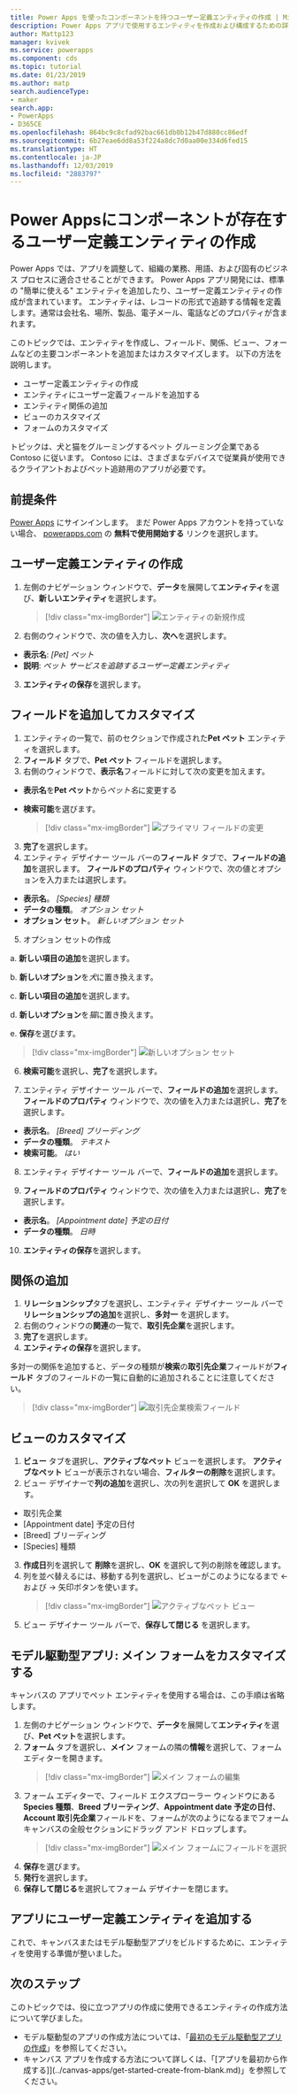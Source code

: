 ```yaml
---
title: Power Apps を使ったコンポーネントを持つユーザー定義エンティティの作成 | Microsoft Docs
description: Power Apps アプリで使用するエンティティを作成および構成するための詳細な手順を説明します。
author: Mattp123
manager: kvivek
ms.service: powerapps
ms.component: cds
ms.topic: tutorial
ms.date: 01/23/2019
ms.author: matp
search.audienceType:
- maker
search.app:
- PowerApps
- D365CE
ms.openlocfilehash: 864bc9c8cfad92bac661db0b12b47d880cc86edf
ms.sourcegitcommit: 6b27eae6dd8a53f224a8dc7d0aa00e334d6fed15
ms.translationtype: HT
ms.contentlocale: ja-JP
ms.lasthandoff: 12/03/2019
ms.locfileid: "2883797"
---
```

# <a name="create-a-custom-entity-that-has-components-in-power-apps"></a>Power Appsにコンポーネントが存在するユーザー定義エンティティの作成

Power Apps  では、アプリを調整して、組織の業務、用語、および固有のビジネス プロセスに適合させることができます。 Power Apps アプリ開発には、標準の "簡単に使える" エンティティを追加したり、ユーザー定義エンティティの作成が含まれています。 エンティティは、レコードの形式で追跡する情報を定義します。通常は会社名、場所、製品、電子メール、電話などのプロパティが含まれます。 

このトピックでは、エンティティを作成し、フィールド、関係、ビュー、フォームなどの主要コンポーネントを追加またはカスタマイズします。 以下の方法を説明します。

- ユーザー定義エンティティの作成
- エンティティにユーザー定義フィールドを追加する
- エンティティ関係の追加
- ビューのカスタマイズ 
- フォームのカスタマイズ

トピックは、犬と猫をグルーミングするペット グルーミング企業である Contoso に従います。 Contoso には、さまざまなデバイスで従業員が使用できるクライアントおよびペット追跡用のアプリが必要です。

## <a name="prerequisites"></a>前提条件

[Power Apps](https://make.powerapps.com/?utm_source=padocs&utm_medium=linkinadoc&utm_campaign=referralsfromdoc) にサインインします。 まだ Power Apps アカウントを持っていない場合、 [powerapps.com](https://make.powerapps.com/?utm_source=padocs&utm_medium=linkinadoc&utm_campaign=referralsfromdoc) の **無料で使用開始する** リンクを選択します。

## <a name="create-a-custom-entity"></a>ユーザー定義エンティティの作成

1. 左側のナビゲーション ウィンドウで、**データ**を展開して**エンティティ**を選び、**新しいエンティティ**を選択します。
    > [!div class="mx-imgBorder"] 
    > ![エンティティの新規作成](media/create-custom-entity/create-new-entity.png)
2. 右側のウィンドウで、次の値を入力し、**次へ**を選択します。
  - **表示名**: *[Pet] ペット* 
  - **説明**: *ペット サービスを追跡するユーザー定義エンティティ*
3. **エンティティの保存**を選択します。

## <a name="add-and-customize-fields"></a>フィールドを追加してカスタマイズ
 
1. エンティティの一覧で、前のセクションで作成された**Pet ペット** エンティティを選択します。
2. **フィールド** タブで、**Pet ペット** フィールドを選択します。
3. 右側のウィンドウで、**表示名**フィールドに対して次の変更を加えます。 
  - **表示名**を**Pet ペット**から*ペット名*に変更する
  - **検索可能**を選びます。  
  
    > [!div class="mx-imgBorder"] 
    > ![プライマリ フィールドの変更](media/create-custom-entity/primary-field.png)
3. **完了**を選択します。
4. エンティティ デザイナー ツール バーの**フィールド** タブで、**フィールドの追加**を選択します。 **フィールドのプロパティ** ウィンドウで、次の値とオプションを入力または選択します。
  - **表示名**。 *[Species] 種類*
  - **データの種類**。 *オプション セット*
  - **オプション セット**。 *新しいオプション セット*
5. オプション セットの作成

  a. **新しい項目の追加**を選択します。 
  
  b. **新しいオプション**を*犬*に置き換えます。 
   
  c. **新しい項目の追加**を選択します。 
    
  d.  **新しいオプション**を*猫*に置き換えます。 
    
  e. **保存**を選びます。 

  > [!div class="mx-imgBorder"] 
  > ![新しいオプション セット](media/create-custom-entity/optionset-add-items.png)

6. **検索可能**を選択し、**完了**を選択します。

7. エンティティ デザイナー ツール バーで、**フィールドの追加**を選択します。 **フィールドのプロパティ** ウィンドウで、次の値を入力または選択し、**完了**を選択します。
  - **表示名**。 *[Breed] ブリーディング*
  - **データの種類**。 *テキスト*
  - **検索可能**。 *はい*

8. エンティティ デザイナー ツール バーで、**フィールドの追加**を選択します。 

9. **フィールドのプロパティ** ウィンドウで、次の値を入力または選択し、**完了**を選択します。 
  - **表示名**。 *[Appointment date] 予定の日付*
  - **データの種類**。 *日時*

10. **エンティティの保存**を選択します。

## <a name="add-a-relationship"></a>関係の追加

1. **リレーションシップ**タブを選択し、エンティティ デザイナー ツール バーで**リレーションシップの追加**を選択し、**多対一** を選択します。 
2. 右側のウィンドウの**関連**の一覧で、**取引先企業**を選択します。
3. **完了**を選択します。
4. **エンティティの保存**を選択します。

  多対一の関係を追加すると、データの種類が**検索**の**取引先企業**フィールドが**フィールド** タブのフィールドの一覧に自動的に追加されることに注意してください。
  > [!div class="mx-imgBorder"]
  > ![取引先企業検索フィールド](media/create-custom-entity/account-lookup-field.png)

## <a name="customize-a-view"></a>ビューのカスタマイズ

1. **ビュー** タブを選択し、**アクティブなペット** ビューを選択します。 **アクティブなペット** ビューが表示されない場合、**フィルターの削除**を選択します。
2. ビュー デザイナーで**列の追加**を選択し、次の列を選択して **OK** を選択します。
  - 取引先企業
  - [Appointment date] 予定の日付 
  - [Breed] ブリーディング 
  - [Species] 種類
3. **作成日**列を選択して **削除**を選択し、**OK** を選択して列の削除を確認します。
4. 列を並べ替えるには、移動する列を選択し、ビューがこのようになるまで <- および -> 矢印ボタンを使います。
    > [!div class="mx-imgBorder"] 
    > ![アクティブなペット ビュー](media/create-custom-entity/active-pets-view.png)
5. ビュー デザイナー ツール バーで、**保存して閉じる** を選択します。  

## <a name="model-driven-apps-only-customize-the-main-form"></a>モデル駆動型アプリ: メイン フォームをカスタマイズする

キャンバスの アプリでペット エンティティを使用する場合は、この手順は省略します。 

1. 左側のナビゲーション ウィンドウで、**データ**を展開して**エンティティ**を選び、**Pet ペット**を選択します。
2. **フォーム** タブを選択し、**メイン** フォームの隣の**情報**を選択して、フォーム エディターを開きます。
    > [!div class="mx-imgBorder"] 
    > ![メイン フォームの編集](media/create-custom-entity/main-form-edit.png)
3. フォーム エディターで、フィールド エクスプローラー ウィンドウにある**Species 種類**、**Breed ブリーティング**、**Appointment date 予定の日付**、**Account 取引先企業**フィールドを、フォームが次のようになるまでフォーム キャンバスの全般セクションにドラッグ アンド ドロップします。
    > [!div class="mx-imgBorder"] 
    > ![メイン フォームにフィールドを選択](media/create-custom-entity/main-form-edit2.png) 
4. **保存**を選びます。
5. **発行**を選択します。
6. **保存して閉じる**を選択してフォーム デザイナーを閉じます。

## <a name="add-the-custom-entity-to-an-app"></a>アプリにユーザー定義エンティティを追加する

これで、キャンバスまたはモデル駆動型アプリをビルドするために、エンティティを使用する準備が整いました。 

## <a name="next-steps"></a>次のステップ

このトピックでは、役に立つアプリの作成に使用できるエンティティの作成方法について学びました。 
- モデル駆動型のアプリの作成方法については、「[最初のモデル駆動型アプリの作成](../model-driven-apps/build-first-model-driven-app.md)」を参照してください。
- キャンバス アプリを作成する方法について詳しくは、「[アプリを最初から作成する]](../canvas-apps/get-started-create-from-blank.md)」を参照してください。
